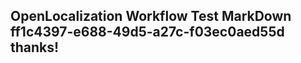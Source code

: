 <properties
ms.topic="hero-topic"
ms.test1="hero-topic"
ms.test2="test"/>


## OpenLocalization Workflow Test MarkDown ff1c4397-e688-49d5-a27c-f03ec0aed55d thanks!



<!--HONumber=Jul16_HO2-->


